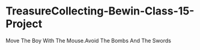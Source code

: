# TreasureCollecting-Bewin-Class-15-Project
Move The Boy With The Mouse.Avoid The Bombs And The Swords
